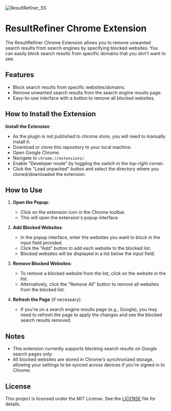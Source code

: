 ![ResultRefiner_SS](https://github.com/yogesh-rai/ResultRefiner/assets/69380654/d59a228d-32ff-45b1-ac6f-12b7563d75b9)


# ResultRefiner Chrome Extension

The ResultRefiner Chrome Extension allows you to remove unwanted search results from search engines by specifying blocked websites. You can easily block search results from specific domains that you don't want to see.

## Features

- Block search results from specific websites/domains.
- Remove unwanted search results from the search engine results page.
- Easy-to-use interface with a button to remove all blocked websites.

## How to Install the Extension

**Install the Extension**:
- As the plugin is not published to chrome store, you will need to manually install it.
- Download or clone this repository to your local machine.
- Open Google Chrome.
- Navigate to `chrome://extensions/`.
- Enable "Developer mode" by toggling the switch in the top-right corner.
- Click the "Load unpacked" button and select the directory where you cloned/downloaded the extension.

## How to Use

1. **Open the Popup**:
    - Click on the extension icon in the Chrome toolbar.
    - This will open the extension's popup interface.

2. **Add Blocked Websites**:
    - In the popup interface, enter the websites you want to block in the input field provided.
    - Click the "Add" button to add each website to the blocked list.
    - Blocked websites will be displayed in a list below the input field.

3. **Remove Blocked Websites**:
    - To remove a blocked website from the list, click on the website in the list.
    - Alternatively, click the "Remove All" button to remove all websites from the blocked list.

4. **Refresh the Page** (if necessary):
    - If you're on a search engine results page (e.g., Google), you may need to refresh the page to apply the changes and see the blocked search results removed.

## Notes

- This extension currently supports blocking search results on Google search pages only.
- All blocked websites are stored in Chrome's synchronized storage, allowing your settings to be synced across devices if you're signed in to Chrome.

## License

This project is licensed under the MIT License. See the [LICENSE](LICENSE) file for details.
